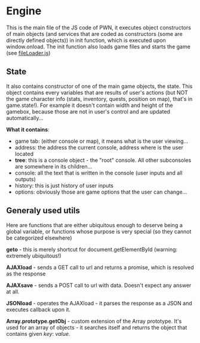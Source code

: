 # Engine

This is the main file of the JS code of PWN, it executes object constructors of main objects (and services that are coded as constructors (some are directly defined objects)) in init function, which is executed upon window.onload. The init function also loads game files and starts the game (see [fileLoader.js](services/fileLoader.md))

## State
It also contains constructor of one of the main game objects, the state. This object contains every variables that are results of user's actions (but NOT the game character info (stats, inventory, quests, position on map), that's in game.state!). For example it doesn't contain width and height of the gamebox, because those are not in user's control and are updated automatically...

**What it contains**:
- game tab: (either console or map), it means what is the user viewing...
- address: the address the current console, address where is the user located
- **tree**: this is a console object - the "root" console. All other subconsoles are somewhere in its children...
- console: all the text that is written in the console (user inputs and all outputs)
- history: this is just history of user inputs
- options: obviously those are game options that the user can change...

## Generaly used utils
Here are functions that are either ubiquitous enough to deserve being a global variable, or functions whose purpose is very special (so they cannot be categorized elsewhere)

**geto** - this is merely shortcut for document.getElementById (warning: extremely ubiquitous!)

**AJAXload** - sends a GET call to url and returns a promise, which is resolved as the response

**AJAXsave** - sends a POST call to url with data. Doesn't expect any answer at all.

**JSONload** - operates the AJAXload - it parses the response as a JSON and executes callback upon it.

**Array.prototype.getObj** - custom extension of the Array prototype. It's used for an array of objects - it searches itself and returns the object that contains given *key*: *value*.
